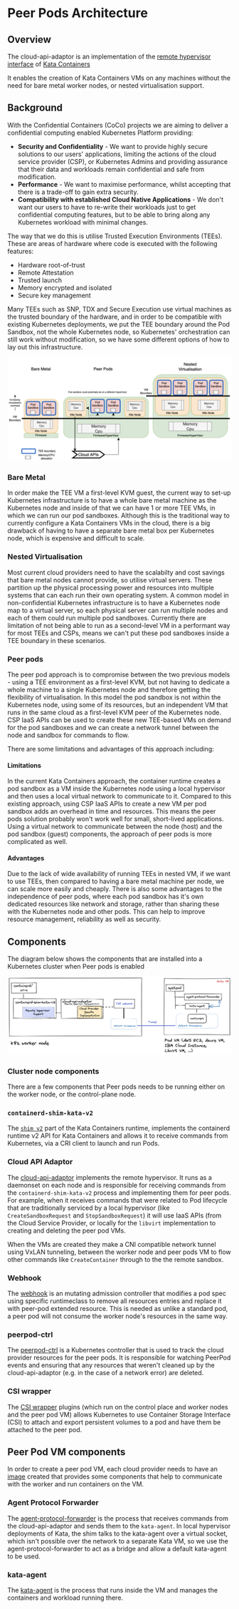 # Peer Pods Architecture

## Overview

The cloud-api-adaptor is an implementation of the
[remote hypervisor interface](https://github.com/kata-containers/kata-containers/blob/main/src/runtime/virtcontainers/remote.go)
of [Kata Containers](https://github.com/kata-containers/kata-containers)

It enables the creation of Kata Containers VMs on any machines without the need for bare metal worker nodes,
or nested virtualisation support.

## Background

With the Confidential Containers (CoCo) projects we are aiming to deliver a confidential computing enabled Kubernetes Platform
providing:
- **Security and Confidentiality** - We want to provide highly secure solutions to our users' applications, limiting the
actions of the cloud service provider (CSP), or Kubernetes Admins and providing assurance that their data and workloads
remain confidential and safe from modification.
- **Performance** - We want to maximise performance, whilst accepting that there is a trade-off to gain extra security.
- **Compatibility with established Cloud Native Applications** - We don't want our users to have to re-write their
workloads just to get confidential computing features, but to be able to bring along any Kubernetes workload with
minimal changes.

The way that we do this is utilise Trusted Execution Environments (TEEs). These are areas of hardware where code is
executed with the following features:
- Hardware root-of-trust
- Remote Attestation
- Trusted launch
- Memory encrypted and isolated
- Secure key management

Many TEEs such as SNP, TDX and Secure Execution use virtual machines as the trusted boundary of the hardware, and in
order to be compatible with existing Kubernetes deployments, we put the TEE boundary around the Pod Sandbox, not the
whole Kubernetes node, so Kubernetes' orchestration can still work without modification, so we have some different
options of how to lay out this infrastructure.

![Kubernetes Infrastructure Models](./KubernetesInfrastructureModels.png)

### Bare Metal

In order make the TEE VM a first-level KVM guest, the current way to set-up Kubernetes infrastructure is to have a
whole bare metal machine as the Kubernetes node and inside of that we can have 1 or more TEE VMs, in which we
can run our pod sandboxes.
Although this is the traditional way to currently configure a Kata Containers VMs in the cloud, there is a big
drawback of having to have a separate bare metal box per Kubernetes node, which is expensive and difficult to scale.


### Nested Virtualisation

Most current cloud providers need to have the scalabilty and cost savings that bare metal nodes cannot provide, so
utilise virtual servers. These partition up the physical processing power and resources into multiple systems that
can each run their own operating system. A common model in non-confidential Kubernetes infrastructure is to have a
Kubernetes node map to a virtual server, so each physical server can run multiple nodes and each of them could run
multiple pod sandboxes. Currently there are limitation of not being able to run as a second-level VM in a performant
way for most TEEs and CSPs, means we can't put these pod sandboxes inside a TEE boundary in these scenarios.


### Peer pods

The peer pod approach is to compromise between the two previous models - using a TEE environment as a first-level KVM,
but not having to dedicate a whole machine to a single Kubernetes node and therefore getting the flexibility of
virtualisation.
In this model the pod sandbox is not within the Kubernetes node, using some of its resources, but an independent VM
that runs in the same cloud as a first-level KVM peer of the Kubernetes node. CSP IaaS APIs can be used to create these
new TEE-based VMs on demand for the pod sandboxes and we can create a network tunnel between the node and sandbox for
commands to flow.

There are some limitations and advantages of this approach including:

#### Limitations

In the current Kata Containers approach, the container runtime creates a pod sandbox as a VM inside the Kubernetes node
using a local hypervisor and then uses a local virtual network to communicate to it. Compared to this existing approach,
using CSP IaaS APIs to create a new VM per pod sandbox adds an overhead in time and resources. This means the peer pods
solution probably won't work well for small, short-lived applications.
Using a virtual network to communicate between the node (host) and the pod sandbox (guest) components, the approach of
peer pods is more complicated as well.

#### Advantages
Due to the lack of wide availability of running TEEs in nested VM, if we want to use TEEs, then compared to having a bare
metal machine per node, we can scale more easily and cheaply.
There is also some advantages to the independence of peer pods, where each pod sandbox has it's own dedicated resources
like network and storage, rather than sharing these with the Kubernetes node and other pods. This can help to improve
resource management, reliability as well as security.

## Components

The diagram below shows the components that are installed into a Kubernetes cluster when Peer pods is enabled

<!--the architecture diagram needs updating with the extra components Issue #1291-->
![Architecture](./architecture.png)

<!-- TODO - do we want to add lots of info here, or point to READMEs in the different components' directories?-->

### Cluster node components

There are a few components that Peer pods needs to be running either on the worker node, or the control-plane node.

### `containerd-shim-kata-v2`

The [`shim v2`](https://github.com/kata-containers/kata-containers/blob/main/docs/design/architecture/README.md#shim-v2-architecture)
part of the Kata Containers runtime, implements the containerd runtime v2 API for Kata Containers and allows it to
receive commands from Kubernetes, via a CRI client to launch and run Pods.


### Cloud API Adaptor
The [cloud-api-adaptor](../src/cloud-api-adaptor/cmd/cloud-api-adaptor) implements the remote hypervisor. It runs as a daemonset on
each node and is responsible for receiving commands from the `containerd-shim-kata-v2` process and implementing them
for peer pods. For example, when it receives commands that were related to Pod lifecycle that are traditionally
serviced by a local hypervisor (like `CreateSandboxRequest` and `StopSandboxRequest`) it will use IaaS APIs (from the
Cloud Service Provider, or locally for the `libvirt` implementation to creating and deleting the peer pod VMs.

When the VMs are created they make a CNI compatible network tunnel using VxLAN tunneling, between the worker node and
peer pods VM to flow other commands like `CreateContainer` through to the the remote sandbox.

### Webhook
The [webhook](../src/webhook/) is an mutating admission controller that modifies a pod spec using specific runtimeclass to
remove all resources entries and replace it with peer-pod extended resource. This is needed as unlike a standard pod, a
peer pod will not consume the worker node's resources in the same way.

### peerpod-ctrl

The [peerpod-ctrl](../src/peerpod-ctrl/) is a Kubernetes controller that is used to track the cloud provider resources for
the peer pods. It is responsible for watching PeerPod events and ensuring that any resources that weren't cleaned up by
the cloud-api-adaptor (e.g. in the case of a network error) are deleted.

### CSI wrapper

The [CSI wrapper](../src/csi-wrapper/) plugins (which run on the control place and worker nodes and the peer pod
VM) allows Kubernetes to use Container Storage Interface (CSI) to attach and export persistent volumes to a pod and
have them be attached to the peer pod.

## Peer Pod VM components

In order to create a peer pod VM, each cloud provider needs to have an [image](../src/cloud-api-adaptor/podvm/) created that provides some
components that help to communicate with the worker and run containers on the VM.

### Agent Protocol Forwarder

The [agent-protocol-forwarder](../src/cloud-api-adaptor/cmd/agent-protocol-forwarder) is the process that receives commands from the
cloud-api-adaptor and sends them to the `kata-agent`. In local hypervisor deployments of Kata, the shim talks to the
kata-agent over a virtual socket, which isn't possible over the network to a separate Kata VM, so we use the
agent-protocol-forwarder to act as a bridge and allow a default kata-agent to be used.

### kata-agent

The [kata-agent](https://github.com/kata-containers/kata-containers/blob/main/docs/design/architecture/README.md#agent)
is the process that runs inside the VM and manages the containers and workload running there.
